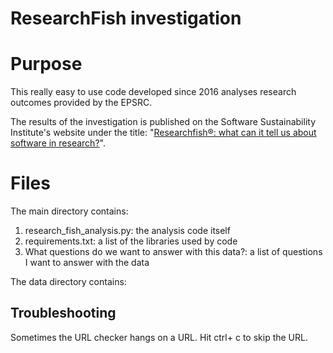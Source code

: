 # ResearchFish investigation

# Purpose

This really easy to use code developed since 2016 analyses research outcomes provided by the EPSRC.

The results of the investigation is published on the Software Sustainability Institute's website under the title: "[Researchfish®: what can it tell us about software in research?](https://www.software.ac.uk/blog/researchfishr-what-can-it-tell-us-about-software-research)".

# Files

The main directory contains:

1. research_fish_analysis.py: the analysis code itself
1. requirements.txt: a list of the libraries used by code
1. What questions do we want to answer with this data?: a list of questions I want to answer with the data

The data directory contains:

## Troubleshooting

Sometimes the URL checker hangs on a URL. Hit ctrl+ c to skip the URL.
